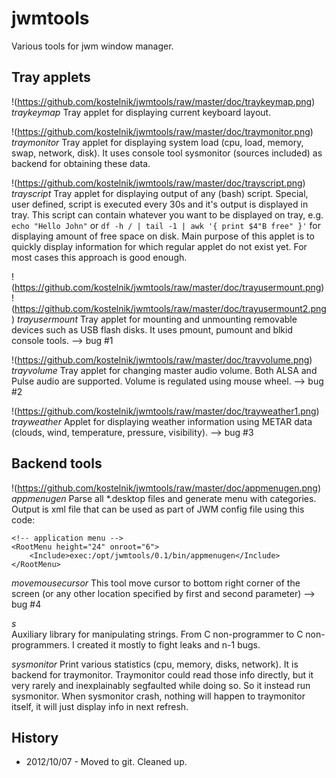 jwmtools
========

Various tools for jwm window manager.

Tray applets
------------

!(https://github.com/kostelnik/jwmtools/raw/master/doc/traykeymap.png) *traykeymap*
Tray applet for displaying current keyboard layout.

!(https://github.com/kostelnik/jwmtools/raw/master/doc/traymonitor.png) *traymonitor*
Tray applet for displaying system load (cpu, load, memory, swap, network, 
disk). It uses console tool sysmonitor (sources included) as backend for 
obtaining these data.
                         
!(https://github.com/kostelnik/jwmtools/raw/master/doc/trayscript.png) *trayscript*
Tray applet for displaying output of any (bash) script. Special, user defined,
script is executed every 30s and it's output is displayed in tray. This
script can contain whatever you want to be displayed on tray, e.g. 
`echo "Hello John"` or `df -h / | tail -1 | awk '{ print $4"B free" }'` for
displaying amount of free space on disk. Main purpose of this applet is to
quickly display information for which regular applet do not exist yet. For most
cases this approach is good enough.

!(https://github.com/kostelnik/jwmtools/raw/master/doc/trayusermount.png) !(https://github.com/kostelnik/jwmtools/raw/master/doc/trayusermount2.png) *trayusermount*
Tray applet for mounting and unmounting removable devices such as USB flash
disks. It uses pmount, pumount and blkid console tools. --> bug #1

!(https://github.com/kostelnik/jwmtools/raw/master/doc/trayvolume.png) *trayvolume*
Tray applet for changing master audio volume. Both ALSA and Pulse audio are
supported. Volume is regulated using mouse wheel. --> bug #2

!(https://github.com/kostelnik/jwmtools/raw/master/doc/trayweather1.png) *trayweather*
Applet for displaying weather information using METAR data (clouds, wind, 
temperature, pressure, visibility). --> bug #3

Backend tools
-------------

!(https://github.com/kostelnik/jwmtools/raw/master/doc/appmenugen.png) *appmenugen*
Parse all *.desktop files and generate menu with categories. Output is xml
file that can be used as part of JWM config file using this code:

    <!-- application menu -->
    <RootMenu height="24" onroot="6">
        <Include>exec:/opt/jwmtools/0.1/bin/appmenugen</Include>
    </RootMenu>

*movemousecursor*
This tool move cursor to bottom right corner of the screen (or any other
location specified by first and second parameter) --> bug #4

*s*  
Auxiliary library for manipulating strings. From C non-programmer to C 
non-programmers. I created it mostly to fight leaks and n-1 bugs.

*sysmonitor*
Print various statistics (cpu, memory, disks, network). It is backend for
traymonitor. Traymonitor could read those info directly, but it very rarely
and inexplainably segfaulted while doing so. So it instead run sysmonitor. 
When sysmonitor crash, nothing will happen to traymonitor itself, it will 
just display info in next refresh.

History
-------

- 2012/10/07 - Moved to git. Cleaned up.